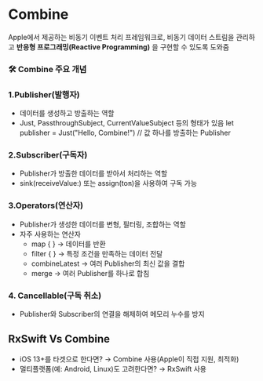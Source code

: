 # Combine
Apple에서 제공하는 비동기 이벤트 처리 프레임워크로, 비동기 데이터 스트림을 관리하고 **반응형 프로그래밍(Reactive Programming)** 을 구현할 수 있도록 도와줌

### 🛠️ Combine 주요 개념
### 1.Publisher(발행자)
- 데이터를 생성하고 방출하는 역할
- Just, PassthroughSubject, CurrentValueSubject 등의 형태가 있음
let publisher = Just("Hello, Combine!") // 값 하나를 방출하는 Publisher

### 2.Subscriber(구독자)
- Publisher가 방출한 데이터를 받아서 처리하는 역할
- sink(receiveValue:) 또는 assign(to:on:)을 사용하여 구독 가능

### 3.Operators(연산자)
- Publisher가 생성한 데이터를 변형, 필터링, 조합하는 역할
- 자주 사용하는 연산자
   - map { } -> 데이터를 반환
   - filter { } -> 특정 조건을 만족하는 데이터 전달
   - combineLatest -> 여러 Publisher의 최신 값을 결합
   - merge -> 여러 Publisher를 하나로 합침

### 4. Cancellable(구독 취소)
- Publisher와 Subscriber의 연결을 해제하여 메모리 누수를 방지


## RxSwift Vs Combine
- iOS 13+를 타겟으로 한다면? → Combine 사용(Apple이 직접 지원, 최적화)
- 멀티플랫폼(예: Android, Linux)도 고려한다면? → RxSwift 사용




 